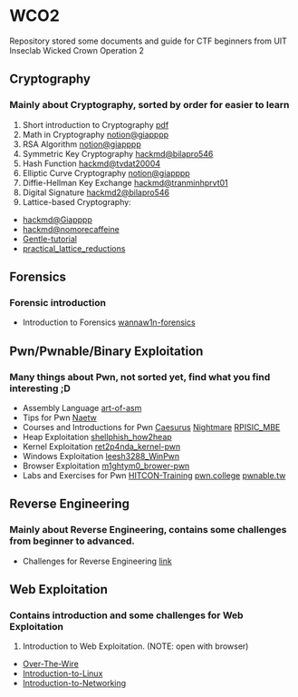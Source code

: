 # WCO2
Repository stored some documents and guide for CTF beginners from UIT Inseclab Wicked Crown Operation 2

## Cryptography
### Mainly about Cryptography, sorted by order for easier to learn
1. Short introduction to Cryptography [pdf](https://github.com/KienHoSD/WCO2/blob/main/Cryptography/1_Introduction/crypto_roadmap.pdf)
2. Math in Cryptography [notion@giapppp](https://giapppp.notion.site/Mathematic-in-Cryptography-01a27fda51a943d2b04fbe840e5dd26b)
3. RSA Algorithm [notion@giapppp](https://giapppp.notion.site/Mathematic-in-Cryptography-01a27fda51a943d2b04fbe840e5dd26b)
4. Symmetric Key Cryptography [hackmd@bilapro546](https://hackmd.io/@bilapro546/BJE-kYpyA)
5. Hash Function [hackmd@tvdat20004](https://hackmd.io/@tvdat20004/HkxCf9eLZR)
6. Elliptic Curve Cryptography [notion@giapppp](https://giapppp.notion.site/Elliptic-Curve-Cryptography-50d4401770b641349ad235e287b326d0)
7. Diffie-Hellman Key Exchange [hackmd@tranminhprvt01](https://hackmd.io/@tranminhprvt01/DH_training)
8. Digital Signature [hackmd2@bilapro546](https://hackmd.io/@bilapro546/DSA-WCO2)
9. Lattice-based Cryptography:
  * [hackmd@Giapppp](https://hackmd.io/@Giapppp/BJ4wfpZST) 
  * [hackmd@nomorecaffeine](https://hackmd.io/@nomorecaffeine/r1xstVfxC)
  * [Gentle-tutorial](https://eprint.iacr.org/2023/032.pdf)
  * [practical_lattice_reductions](https://ur4ndom.dev/static/files/latticetraining/practical_lattice_reductions.pdf)

## Forensics
### Forensic introduction
* Introduction to Forensics [wannaw1n-forensics](https://wannaw1n-forensics.gitbook.io/menu)

## Pwn/Pwnable/Binary Exploitation
### Many things about Pwn, not sorted yet, find what you find interesting ;D
* Assembly Language [art-of-asm](http://flint.cs.yale.edu/cs422/doc/art-of-asm/pdf/)
* Tips for Pwn [Naetw](https://github.com/Naetw/CTF-pwn-tips)
* Courses and Introductions for Pwn 
[Caesurus](https://github.com/Caesurus/)
[Nightmare](https://guyinatuxedo.github.io/index.html)
[RPISIC_MBE](https://github.com/RPISEC/MBE)
* Heap Exploitation [shellphish_how2heap](https://github.com/shellphish/how2heap)
* Kernel Exploitation [ret2p4nda_kernel-pwn](https://github.com/ret2p4nda/kernel-pwn)
* Windows Exploitation [leesh3288_WinPwn](https://github.com/leesh3288/WinPwn)
* Browser Exploitation [m1ghtym0_brower-pwn](https://github.com/m1ghtym0/browser-pwn)
* Labs and Exercises for Pwn
[HITCON-Training](https://github.com/scwuaptx/HITCON-Training/tree/master/LAB)
[pwn.college](https://pwn.college/)
[pwnable.tw](https://pwnable.tw/)

## Reverse Engineering
### Mainly about Reverse Engineering, contains some challenges from beginner to advanced.
* Challenges for Reverse Engineering [link](https://github.com/KienHoSD/WCO2/blob/93c982e788cf62563541a8eee0d98b922cf48c04/Rerverse%20Engineer/Challenges)

## Web Exploitation
### Contains introduction and some challenges for Web Exploitation
1. Introduction to Web Exploitation. (NOTE: open with browser)
* [Over-The-Wire](https://github.com/KienHoSD/WCO2/blob/93c982e788cf62563541a8eee0d98b922cf48c04/Web/Introductions/OverTheWire__Bandit.html)
* [Introduction-to-Linux](https://github.com/KienHoSD/WCO2/blob/93c982e788cf62563541a8eee0d98b922cf48c04/Web/Introductions/Series_Linux_Can_Ban.html)
* [Introduction-to-Networking](https://github.com/KienHoSD/WCO2/blob/93c982e788cf62563541a8eee0d98b922cf48c04/Web/Introductions/Series_Mang_Can_Ban.html)